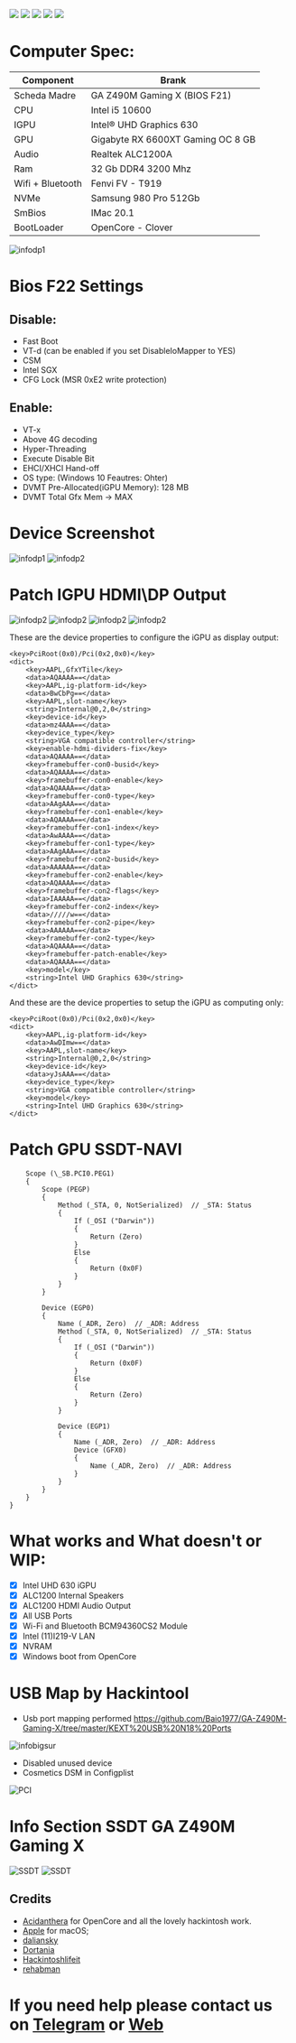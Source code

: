 [![](https://img.shields.io/badge/Gitter%20HL%20Community-Chat-informational?style=flat&logo=gitter&logoColor=white&color=ed1965)](https://gitter.im/Hackintosh-Life-IT/community)
[![](https://img.shields.io/badge/Reposity-Baio77-informational?style=flat&logo=apple&logoColor=white&color=9debeb)](https://github.com/Baio1977?tab=repositories)
[![](https://img.shields.io/badge/Telegram-HackintoshLifeIT-informational?style=flat&logo=telegram&logoColor=white&color=5fb659)](https://t.me/HackintoshLife_it)
[![](https://img.shields.io/badge/Facebook-HackintoshLifeIT-informational?style=flat&logo=facebook&logoColor=white&color=3a4dc9)](https://www.facebook.com/hackintoshlife/)
[![](https://img.shields.io/badge/Instagram-HackintoshLifeIT-informational?style=flat&logo=instagram&logoColor=white&color=8a178a)](https://www.instagram.com/hackintoshlife.it_official/)

# Computer Spec:

| Component        | Brank                              |
| ---------------- | ---------------------------------- |
| Scheda Madre     | GA Z490M Gaming X (BIOS F21)       | 
| CPU              | Intel i5 10600                     | 
| IGPU             | Intel® UHD Graphics 630            |
| GPU              | Gigabyte RX 6600XT Gaming OC 8 GB  |
| Audio            | Realtek ALC1200A                   |
| Ram              | 32 Gb DDR4 3200 Mhz                |
| Wifi + Bluetooth | Fenvi FV - T919                    |
| NVMe             | Samsung 980 Pro 512Gb              |
| SmBios           | IMac 20.1                          |
| BootLoader       | OpenCore - Clover                  |

![infodp1](./Screenshot/11.png)

# Bios F22 Settings

## Disable:

- Fast Boot
- VT-d (can be enabled if you set DisableIoMapper to YES)
- CSM
- Intel SGX
- CFG Lock (MSR 0xE2 write protection)

## Enable:

- VT-x
- Above 4G decoding
- Hyper-Threading
- Execute Disable Bit
- EHCI/XHCI Hand-off
- OS type: (Windows 10 Feautres: Ohter)
- DVMT Pre-Allocated(iGPU Memory): 128 MB
- DVMT Total Gfx Mem → MAX
  
# Device Screenshot
![infodp1](./Screenshot/4.png)
![infodp2](./Screenshot/5.png)

# Patch IGPU HDMI\DP Output
![infodp2](./Screenshot/12.jpg)
![infodp2](./Screenshot/8.png)
![infodp2](./Screenshot/9.png)
![infodp2](./Screenshot/10.png)

These are the device properties to configure the iGPU as display output:
```
<key>PciRoot(0x0)/Pci(0x2,0x0)</key>
<dict>
    <key>AAPL,GfxYTile</key>
    <data>AQAAAA==</data>
    <key>AAPL,ig-platform-id</key>
    <data>BwCbPg==</data>
    <key>AAPL,slot-name</key>
    <string>Internal@0,2,0</string>
    <key>device-id</key>
    <data>mz4AAA==</data>
    <key>device_type</key>
    <string>VGA compatible controller</string>
    <key>enable-hdmi-dividers-fix</key>
    <data>AQAAAA==</data>
    <key>framebuffer-con0-busid</key>
    <data>AQAAAA==</data>
    <key>framebuffer-con0-enable</key>
    <data>AQAAAA==</data>
    <key>framebuffer-con0-type</key>
    <data>AAgAAA==</data>
    <key>framebuffer-con1-enable</key>
    <data>AQAAAA==</data>
    <key>framebuffer-con1-index</key>
    <data>AwAAAA==</data>
    <key>framebuffer-con1-type</key>
    <data>AAgAAA==</data>
    <key>framebuffer-con2-busid</key>
    <data>AAAAAA==</data>
    <key>framebuffer-con2-enable</key>
    <data>AQAAAA==</data>
    <key>framebuffer-con2-flags</key>
    <data>IAAAAA==</data>
    <key>framebuffer-con2-index</key>
    <data>/////w==</data>
    <key>framebuffer-con2-pipe</key>
    <data>AAAAAA==</data>
    <key>framebuffer-con2-type</key>
    <data>AQAAAA==</data>
    <key>framebuffer-patch-enable</key>
    <data>AQAAAA==</data>
    <key>model</key>
    <string>Intel UHD Graphics 630</string>
</dict>
```

And these are the device properties to setup the iGPU as computing only:
```
<key>PciRoot(0x0)/Pci(0x2,0x0)</key>
<dict>
    <key>AAPL,ig-platform-id</key>
    <data>AwDImw==</data>
    <key>AAPL,slot-name</key>
    <string>Internal@0,2,0</string>
    <key>device-id</key>
    <data>yJsAAA==</data>
    <key>device_type</key>
    <string>VGA compatible controller</string>
    <key>model</key>
    <string>Intel UHD Graphics 630</string>
</dict>
```
# Patch GPU SSDT-NAVI
```
    Scope (\_SB.PCI0.PEG1)
    {
        Scope (PEGP)
        {
            Method (_STA, 0, NotSerialized)  // _STA: Status
            {
                If (_OSI ("Darwin"))
                {
                    Return (Zero)
                }
                Else
                {
                    Return (0x0F)
                }
            }
        }

        Device (EGP0)
        {
            Name (_ADR, Zero)  // _ADR: Address
            Method (_STA, 0, NotSerialized)  // _STA: Status
            {
                If (_OSI ("Darwin"))
                {
                    Return (0x0F)
                }
                Else
                {
                    Return (Zero)
                }
            }

            Device (EGP1)
            {
                Name (_ADR, Zero)  // _ADR: Address
                Device (GFX0)
                {
                    Name (_ADR, Zero)  // _ADR: Address
                }
            }
        }
    }
}
```
# What works and What doesn't or WIP:
- [x] Intel UHD 630 iGPU
- [x] ALC1200 Internal Speakers
- [x] ALC1200 HDMI Audio Output
- [x] All USB Ports 
- [x] Wi-Fi and Bluetooth BCM94360CS2 Module
- [x] Intel (11)I219-V LAN
- [x] NVRAM
- [x] Windows boot from OpenCore

# USB Map by Hackintool
- Usb port mapping performed https://github.com/Baio1977/GA-Z490M-Gaming-X/tree/master/KEXT%20USB%20N18%20Ports

![infobigsur](./Screenshot/3.png)

- Disabled unused device
- Cosmetics DSM in Configplist

![PCI](./Screenshot/7.png)

# Info Section SSDT GA Z490M Gaming X

![SSDT](./Screenshot/6.png)
![SSDT](./Screenshot/13.png)

## Credits

- [Acidanthera](https://github.com/acidanthera) for OpenCore and all the lovely hackintosh work.
- [Apple](https://apple.com) for macOS;
- [daliansky](https://github.com/daliansky)
- [Dortania](https://github.com/dortania)
- [Hackintoshlifeit](https://github.com/Hackintoshlifeit)
- [rehabman](https://github.com/RehabMan)

# If you need help please contact us on [Telegram](https://t.me/HackintoshLife_it) or [Web](https://www.hackintoshlife.it/)

